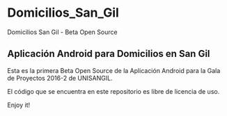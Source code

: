# Domicilios_San_Gil
Domicilios San Gil - Beta Open Source

## Aplicación Android para Domicilios en San Gil

Esta es la primera Beta Open Source de la Aplicación Android para la Gala de Proyectos 2016-2 de UNISANGIL.

El código que se encuentra en este repositorio es libre de licencia de uso.

Enjoy it!